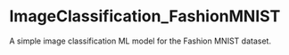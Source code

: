 # ImageClassification_FashionMNIST
A simple image classification ML model for the Fashion MNIST dataset.
